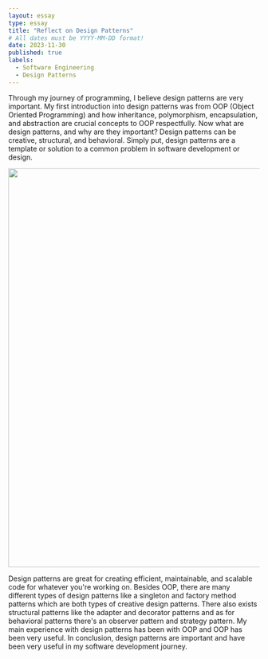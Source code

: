 ```yaml
---
layout: essay
type: essay
title: "Reflect on Design Patterns"
# All dates must be YYYY-MM-DD format!
date: 2023-11-30
published: true
labels:
  - Software Engineering
  - Design Patterns
---
```


Through my journey of programming, I believe design patterns are very important. My first introduction into design patterns was from OOP (Object Oriented Programming) and how inheritance, polymorphism, encapsulation, and abstraction are crucial concepts to OOP respectfully. Now what are design patterns, and why are they important? Design patterns can be creative, structural, and behavioral. Simply put, design patterns are a template or solution to a common problem in software development or design.

<img width="800px" class="rounded float-start pe-4" src="https://refactoring.guru/images/patterns/content/index/full/patterns-01-2x.png?id=3c9d28bb5e9f11205b3878c6b9fcf566">

Design patterns are great for creating efficient, maintainable, and scalable code for whatever you're working on. Besides OOP, there are many different types of design patterns like a singleton and factory method patterns which are both types of creative design patterns. There also exists structural patterns like the adapter and decorator patterns and as for behavioral patterns there's an observer pattern and strategy pattern. My main experience with design patterns has been with OOP and OOP has been very useful. In conclusion, design patterns are important and have been very useful in my software development journey.
